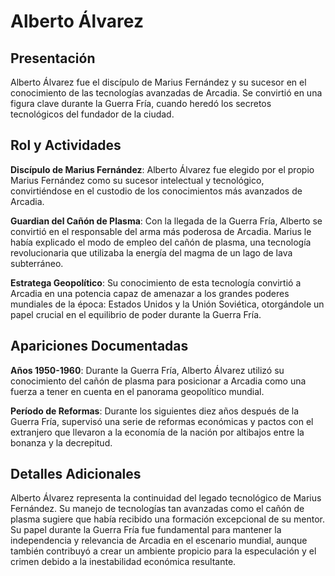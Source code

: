 # Alberto Álvarez

## Presentación

Alberto Álvarez fue el discípulo de Marius Fernández y su sucesor en el conocimiento de las tecnologías avanzadas de Arcadia. Se convirtió en una figura clave durante la Guerra Fría, cuando heredó los secretos tecnológicos del fundador de la ciudad.

## Rol y Actividades

**Discípulo de Marius Fernández**: Alberto Álvarez fue elegido por el propio Marius Fernández como su sucesor intelectual y tecnológico, convirtiéndose en el custodio de los conocimientos más avanzados de Arcadia.

**Guardian del Cañón de Plasma**: Con la llegada de la Guerra Fría, Alberto se convirtió en el responsable del arma más poderosa de Arcadia. Marius le había explicado el modo de empleo del cañón de plasma, una tecnología revolucionaria que utilizaba la energía del magma de un lago de lava subterráneo.

**Estratega Geopolítico**: Su conocimiento de esta tecnología convirtió a Arcadia en una potencia capaz de amenazar a los grandes poderes mundiales de la época: Estados Unidos y la Unión Soviética, otorgándole un papel crucial en el equilibrio de poder durante la Guerra Fría.

## Apariciones Documentadas

**Años 1950-1960**: Durante la Guerra Fría, Alberto Álvarez utilizó su conocimiento del cañón de plasma para posicionar a Arcadia como una fuerza a tener en cuenta en el panorama geopolítico mundial.

**Período de Reformas**: Durante los siguientes diez años después de la Guerra Fría, supervisó una serie de reformas económicas y pactos con el extranjero que llevaron a la economía de la nación por altibajos entre la bonanza y la decrepitud.

## Detalles Adicionales

Alberto Álvarez representa la continuidad del legado tecnológico de Marius Fernández. Su manejo de tecnologías tan avanzadas como el cañón de plasma sugiere que había recibido una formación excepcional de su mentor. Su papel durante la Guerra Fría fue fundamental para mantener la independencia y relevancia de Arcadia en el escenario mundial, aunque también contribuyó a crear un ambiente propicio para la especulación y el crimen debido a la inestabilidad económica resultante.